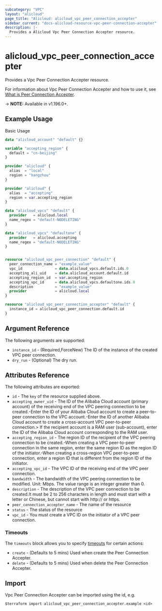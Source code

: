 ```yaml
---
subcategory: "VPC"
layout: "alicloud"
page_title: "Alicloud: alicloud_vpc_peer_connection_accepter"
sidebar_current: "docs-alicloud-resource-vpc-peer-connection-accepter"
description: |-
  Provides a Alicloud Vpc Peer Connection Accepter resource.
---
```


# alicloud_vpc_peer_connection_accepter

Provides a Vpc Peer Connection Accepter resource.

For information about Vpc Peer Connection Accepter and how to use it, see [What is Peer Connection Accepter](https://www.alibabacloud.com/help/en/virtual-private-cloud/latest/AcceptVpcPeerConnection).

-> **NOTE:** Available in v1.196.0+.

## Example Usage

Basic Usage

```terraform
data "alicloud_account" "default" {}

variable "accepting_region" {
  default = "cn-beijing"
}

provider "alicloud" {
  alias  = "local"
  region = "hangzhou"
}

provider "alicloud" {
  alias  = "accepting"
  region = var.accepting_region
}

data "alicloud_vpcs" "default" {
  provider   = alicloud.local
  name_regex = "default-NODELETING"
}

data "alicloud_vpcs" "defaultone" {
  provider   = alicloud.accepting
  name_regex = "default-NODELETING"
}


resource "alicloud_vpc_peer_connection" "default" {
  peer_connection_name = "example_value"
  vpc_id               = data.alicloud_vpcs.default.ids.0
  accepting_ali_uid    = data.alicloud_account.default.id
  accepting_region_id  = var.accepting_region
  accepting_vpc_id     = data.alicloud_vpcs.defaultone.ids.0
  description          = "example_value"
  provider             = alicloud.local
}

resource "alicloud_vpc_peer_connection_accepter" "default" {
  instance_id = alicloud_vpc_peer_connection.default.id
}
```

## Argument Reference

The following arguments are supported:
* `instance_id` - (Required,ForceNew) The ID of the instance of the created VPC peer connection.
* `dry_run` - (Optional) The dry run.

## Attributes Reference

The following attributes are exported:
* `id` - The `key` of the resource supplied above.
* `accepting_owner_uid` - The ID of the Alibaba Cloud account (primary account) of the receiving end of the VPC peering connection to be created.-Enter the ID of your Alibaba Cloud account to create a peer-to-peer connection to the VPC account.-Enter the ID of another Alibaba Cloud account to create a cross-account VPC peer-to-peer connection.> If the recipient account is a RAM user (sub-account), enter the ID of the Alibaba Cloud account corresponding to the RAM user.
* `accepting_region_id` - The region ID of the recipient of the VPC peering connection to be created.-When creating a VPC peer-to-peer connection in the same region, enter the same region ID as the region ID of the initiator.-When creating a cross-region VPC peer-to-peer connection, enter a region ID that is different from the region ID of the initiator.
* `accepting_vpc_id` - The VPC ID of the receiving end of the VPC peer connection.
* `bandwidth` - The bandwidth of the VPC peering connection to be modified. Unit: Mbps. The value range is an integer greater than 0.
* `description` - The description of the VPC peer connection to be created.It must be 2 to 256 characters in length and must start with a letter or Chinese, but cannot start with http:// or https.
* `peer_connection_accepter_name` - The name of the resource
* `status` - The status of the resource
* `vpc_id` - You must create a VPC ID on the initiator of a VPC peer connection.

### Timeouts

The `timeouts` block allows you to specify [timeouts](https://www.terraform.io/docs/configuration-0-11/resources.html#timeouts) for certain actions:
* `create` - (Defaults to 5 mins) Used when create the Peer Connection Accepter.
* `delete` - (Defaults to 5 mins) Used when delete the Peer Connection Accepter.

## Import

Vpc Peer Connection Accepter can be imported using the id, e.g.

```shell
$terraform import alicloud_vpc_peer_connection_accepter.example <id>
```